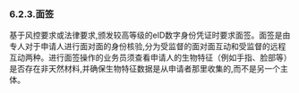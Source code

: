 ### 6.2.3.面签

基于风控要求或法律要求,颁发较高等级的eID数字身份凭证时要求面签。面签是由专人对于申请人进行面对面的身份核验,分为受监督的面对面互动和受监督的远程互动两种。进行面签操作的业务员须查看申请人的生物特征（例如手指、脸部等）是否存在非天然材料,并确保生物特征数据是从申请者那里收集的,而不是另一个主体。

